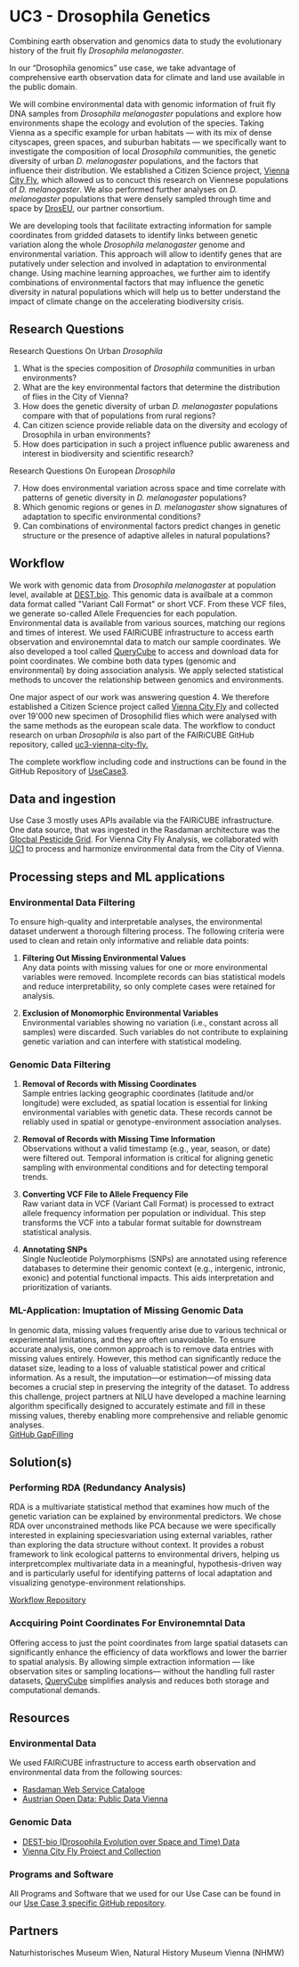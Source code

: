 # UC3 - Drosophila Genetics

Combining earth observation and genomics data to study the evolutionary history of the fruit fly <em>Drosophila melanogaster</em>.

In our “Drosophila genomics” use case, we take advantage of comprehensive earth observation data for climate and land use available in the public domain. 


We will combine environmental data with genomic information of fruit fly DNA samples from <em>Drosophila melanogaster</em> populations and explore how  environments shape the ecology and evolution of the species. Taking Vienna as a specific example for urban habitats — with its mix of dense cityscapes, green spaces, and suburban habitats — we specifically want to investigate the composition of local <em>Drosophila</em> communities, the genetic diversity of urban <em>D. melanogaster</em> populations, and the factors that influence their distribution. We established a Citizen Science project, [Vienna City Fly](https://nhmvienna.github.io/ViennaCityFly/), which allowed us to concuct this research on Viennese populations of <em>D. melanogaster</em>. We also performed further analyses on <em>D. melanogaster</em> populations that were densely sampled through time and space by [DrosEU](https://droseu.net), our partner consortium.

We are developing tools that facilitate extracting information for sample coordinates from gridded datasets to identify links between genetic variation along the whole <em>Drosophila melanogaster</em> genome and environmental variation.
This approach will allow to identify genes that are putatively under selection and involved in adaptation to environmental change. Using machine learning approaches, we further aim to identify combinations of environmental factors that may influence the genetic diversity in natural populations which will help us to better understand the impact of climate change on the accelerating biodiversity crisis.

## Research Questions 

Research Questions On Urban <em>Drosophila</em> 
1. What is the species composition of <em>Drosophila</em> communities in urban environments?
2. What are the key environmental factors that determine the distribution of flies in the City of Vienna?
3. How does the genetic diversity of urban <em>D. melanogaster</em> populations compare with that of populations from rural regions?
4. Can citizen science provide reliable data on the diversity and ecology of Drosophila in urban environments?
5. How does participation in such a project influence public awareness and interest in biodiversity and scientific research?

Research Questions On European <em>Drosophila</em>

7. How does environmental variation across space and time correlate with patterns of genetic diversity in <em>D. melanogaster</em> populations?
8. Which genomic regions or genes in <em>D. melanogaster</em> show signatures of adaptation to specific environmental conditions?
9. Can combinations of environmental factors predict changes in genetic structure or the presence of adaptive alleles in natural populations?

## Workflow

We work with genomic data from <em>Drosophila melanogaster</em> at population level, available at [DEST.bio](https://dest.bio/). This genomic data is availbale at a common data format called "Variant Call Format" or short VCF. From these VCF files, we generate so-called Allele Frequencies for each population.
Environmental data is available from various sources, matching our regions and times of interest. We used FAIRiCUBE infrastructure to access earth observation and environemntal data to match our sample coordinates. We also developed a tool called [QueryCube](https://querycube.nilu.no/) to access and download data for point coordinates.
We combine both data types (genomic and environmental) by doing association analysis. We apply selected statistical methods to uncover the relationship between genomics and environments. 

One major aspect of our work was answering question 4. We therefore established a Citizen Science project called [Vienna City Fly](https://nhmvienna.github.io/ViennaCityFly/) and collected over 19'000 new specimen of Drosophilid flies which were analysed with the same methods as the european scale data. 
The workflow to conduct research on urban <em>Drosophila</em> is also part of the FAIRiCUBE GitHub repository, called [uc3-vienna-city-fly.](https://github.com/FAIRiCUBE/uc3-vienna-city-fly)

The complete workflow including code and instructions can be found in the GitHub Repository of [UseCase3](https://github.com/FAIRiCUBE/uc3-drosophola-genetics/tree/main/projects/LandscapeGenomicsPipeline).

## Data and ingestion 

Use Case 3 mostly uses APIs available via the FAIRiCUBE infrastructure. One data source, that was ingested in the Rasdaman architecture was the [Glocbal Pesticide Grid](https://www.earthdata.nasa.gov/news/new-agricultural-pesticide-use-dataset-nasas-sedac).
For Vienna City Fly Analysis, we collaborated with [UC1](https://fairicube.nilu.no/uc1-urban-adaptation-to-climate-change/) to process and harmonize environmental data from the City of Vienna.


## Processing steps and ML applications

### Environmental Data Filtering
To ensure high-quality and interpretable analyses, the environmental dataset underwent a thorough filtering process. The following criteria were used to clean and retain only informative and reliable data points:


1) **Filtering Out Missing Environmental Values** <br>
Any data points with missing values for one or more environmental variables were removed. Incomplete records can bias statistical models and reduce interpretability, so only complete cases were retained for analysis.

2) **Exclusion of Monomorphic Environmental Variables** <br>
Environmental variables showing no variation (i.e., constant across all samples) were discarded. Such variables do not contribute to explaining genetic variation and can interfere with statistical modeling.

### Genomic Data Filtering

1) **Removal of Records with Missing Coordinates** <br>
Sample entries lacking geographic coordinates (latitude and/or longitude) were excluded, as spatial location is essential for linking environmental variables with genetic data. These records cannot be reliably used in spatial or genotype-environment association analyses.

2) **Removal of Records with Missing Time Information** <br>
Observations without a valid timestamp (e.g., year, season, or date) were filtered out. Temporal information is critical for aligning genetic sampling with environmental conditions and for detecting temporal trends.

3) **Converting VCF File to Allele Frequency File** <br>
Raw variant data in VCF (Variant Call Format) is processed to extract allele frequency information per population or individual. This step transforms the VCF into a tabular format suitable for downstream statistical analysis.

4) **Annotating SNPs** <br>
Single Nucleotide Polymorphisms (SNPs) are annotated using reference databases to determine their genomic context (e.g., intergenic, intronic, exonic) and potential functional impacts. This aids interpretation and prioritization of variants.

### ML-Application: Imuptation of Missing Genomic Data

In genomic data, missing values frequently arise due to various technical or experimental limitations, and they are often unavoidable. To ensure accurate analysis, one common approach is to remove data entries with missing values entirely. However, this method can significantly reduce the dataset size, leading to a loss of valuable statistical power and critical information. As a result, the imputation—or estimation—of missing data becomes a crucial step in preserving the integrity of the dataset. To address this challenge, project partners at NILU have developed a machine learning algorithm specifically designed to accurately estimate and fill in these missing values, thereby enabling more comprehensive and reliable genomic analyses. <br>
[GitHub GapFilling](https://github.com/FAIRiCUBE/uc3-drosophola-genetics/tree/main/projects/gap_filling)


## Solution(s) 


### Performing RDA (Redundancy Analysis)
RDA is a multivariate statistical method that examines how much of the genetic variation can be explained by environmental predictors. We chose RDA over unconstrained methods like PCA because we were specifically interested in explaining speciesvariation using external variables, rather than exploring the data structure without context. It provides a robust framework to link ecological patterns to environmental drivers, helping us interpretcomplex multivariate data in a meaningful, hypothesis-driven way and is particularly useful for identifying patterns of local adaptation and visualizing genotype-environment relationships.

[Workflow Repository](https://github.com/FAIRiCUBE/uc3-drosophola-genetics/tree/main/projects/LandscapeGenomicsPipeline)

### Accquiring Point Coordinates For Environemntal Data
Offering  access to just the point coordinates from large spatial datasets can significantly enhance the efficiency of data workflows and lower the barrier to spatial analysis. By allowing simple extraction information — like observation sites or sampling locations— without the handling full raster datasets, [QueryCube](https://querycube.nilu.no/) simplifies analysis and reduces both storage and computational demands.


## Resources

### Environmental Data

We used FAIRiCUBE infrastructure to access earth observation and environmental data from the following sources: <br>
- [Rasdaman Web Service Cataloge](https://fairicube.rasdaman.com/rasdaman/ows#/services)<br>
- [Austrian Open Data: Public Data Vienna](https://www.data.gv.at/)

### Genomic Data

- [DEST-bio (Drosophila Evolution over Space and Time) Data](https://dest.bio/)
- [Vienna City Fly Project and Collection](https://nhmvienna.github.io/ViennaCityFly/)
 

### Programs and Software

All Programs and Software that we used for our Use Case can be found in our [Use Case 3 specific GitHub repository](https://github.com/FAIRiCUBE/uc3-drosophola-genetics). 

## Partners

Naturhistorisches Museum Wien, Natural History Museum Vienna (NHMW)
